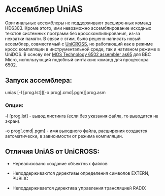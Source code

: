 # Ассемблер UniAS

Оригинальные ассемблеры не поддерживают расширенных команд HD6303. Кроме этого, ими невозможно
ассемблирование исходных текстов системных программ без кросскомпилирования, из-за нехватки
памяти. В связи с этим, было решено написать новый ассемблер, совместимый с [UniCROSS](https://pyldin.info/document/unicross_rus.htm),
но работающий как в режиме кросс компиляции в инструментальной среде, так и нативном режиме в UniDOS.
В основу лег [MOS Technology 6502 assembler as65](http://mdfs.net/System/C/BBC/Small-C/v073/source/as65.c)
для BBC Micro, использующий подобный синтаксис команд для процессора 6502.

## Запуск ассемблера:

unias [-l [prog.lst]][-o prog[.cmd|.pgm]]prog.asm

### Опции:

-l [prog.lst] - вывод листинга (если без указания файла, то выводится на экран).

-o prog[.cmd|.pgm] - имя выходного файла, расширения создается автоматически, в зависимости от режима компиляции.

## Отличия UniAS от UniCROSS:

- Нереализовано создание объектных файлов

- Неподдерживаются директивы определения символов EXTERN, PUBLIC

- Неподдерживается директива управления трансляцией RADIX

